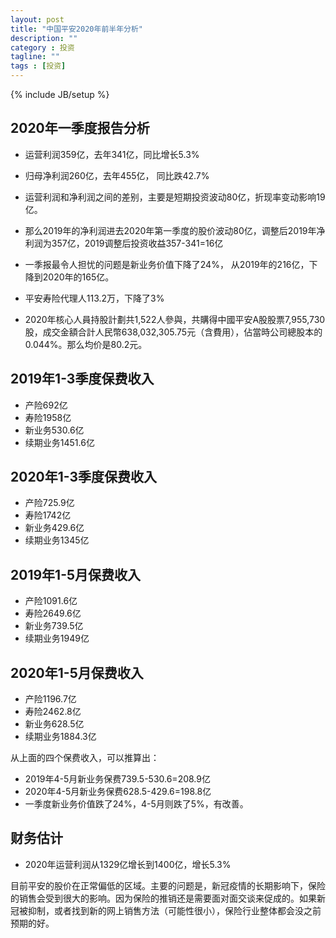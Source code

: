 ```yaml
---
layout: post
title: "中国平安2020年前半年分析"
description: ""
category : 投资
tagline: ""
tags : [投资]
---
```

{% include JB/setup %}


## 2020年一季度报告分析

* 运营利润359亿，去年341亿，同比增长5.3%
* 归母净利润260亿，去年455亿， 同比跌42.7%
* 运营利润和净利润之间的差别，主要是短期投资波动80亿，折现率变动影响19亿。
* 那么2019年的净利润进去2020年第一季度的股价波动80亿，调整后2019年净利润为357亿，2019调整后投资收益357-341=16亿

* 一季报最令人担忧的问题是新业务价值下降了24%， 从2019年的216亿，下降到2020年的165亿。
* 平安寿险代理人113.2万，下降了3%
* 2020年核心人員持股計劃共1,522人參與，共購得中國平安A股股票7,955,730股，成交金額合計人民幣638,032,305.75元（含費用），佔當時公司總股本的0.044%。那么均价是80.2元。


## 2019年1-3季度保费收入

* 产险692亿
* 寿险1958亿
* 新业务530.6亿
* 续期业务1451.6亿

## 2020年1-3季度保费收入

* 产险725.9亿
* 寿险1742亿
* 新业务429.6亿
* 续期业务1345亿

## 2019年1-5月保费收入

* 产险1091.6亿
* 寿险2649.6亿
* 新业务739.5亿
* 续期业务1949亿

## 2020年1-5月保费收入

* 产险1196.7亿
* 寿险2462.8亿
* 新业务628.5亿
* 续期业务1884.3亿

从上面的四个保费收入，可以推算出：

* 2019年4-5月新业务保费739.5-530.6=208.9亿
* 2020年4-5月新业务保费628.5-429.6=198.8亿
* 一季度新业务价值跌了24%，4-5月则跌了5%，有改善。

## 财务估计

* 2020年运营利润从1329亿增长到1400亿，增长5.3%

目前平安的股价在正常偏低的区域。主要的问题是，新冠疫情的长期影响下，保险的销售会受到很大的影响。因为保险的推销还是需要面对面交谈来促成的。如果新冠被抑制，或者找到新的网上销售方法（可能性很小），保险行业整体都会没之前预期的好。
